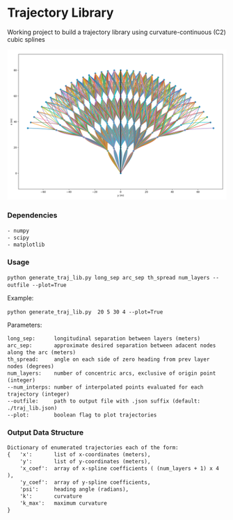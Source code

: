# Trajectory Library

Working project to build a trajectory library using curvature-continuous (C2) cubic splines

![](example.png)


### Dependencies

```
- numpy
- scipy
- matplotlib
```

### Usage

`python generate_traj_lib.py long_sep arc_sep th_spread num_layers --outfile --plot=True`

Example:

`python generate_traj_lib.py  20 5 30 4 --plot=True`

Parameters:
```
long_sep:      longitudinal separation between layers (meters)
arc_sep:       approximate desired separation between adacent nodes along the arc (meters)
th_spread:     angle on each side of zero heading from prev layer nodes (degrees)
num_layers:    number of concentric arcs, exclusive of origin point (integer)
--num_interps: number of interpolated points evaluated for each trajectory (integer)
--outfile:     path to output file with .json suffix (default: ./traj_lib.json)
--plot:        boolean flag to plot trajectories
```

### Output Data Structure
```
Dictionary of enumerated trajectories each of the form:
{   'x':       list of x-coordinates (meters),
    'y':       list of y-coordinates (meters),
    'x_coef':  array of x-spline coefficients ( (num_layers + 1) x 4 ),
    'y_coef':  array of y-spline coefficients,
    'psi':     heading angle (radians),
    'k':       curvature
    'k_max':   maximum curvature
}
    
```

